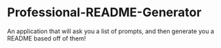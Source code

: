# Professional-README-Generator
An application that will ask you a list of prompts, and then generate you a README based off of them!
